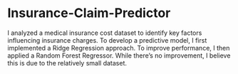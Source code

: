 # Insurance-Claim-Predictor
I analyzed a medical insurance cost dataset to identify key factors influencing insurance charges. To develop a predictive model, I first implemented a Ridge Regression approach. To improve performance, I then applied a Random Forest Regressor. While there’s no improvement, I believe this is due to the relatively small dataset.

